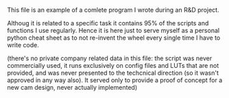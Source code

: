 This file is an example of a comlete program I wrote during an R&D project.

Althoug it is related to a specific task it contains 95% of the scripts and functions I use regularly.
Hence it is here just to serve myself as a personal python cheat sheet as to not re-invent the wheel every single time I have to write code.

(there's no private company related data in this file: the script was never commercially used, it runs exclusively on config files and LUTs that are not provided, and
was never presented to the techcnical direction (so it wasn't approved in any way also). It served only to provide a proof of concept for a new cam design, never actually implemented)
